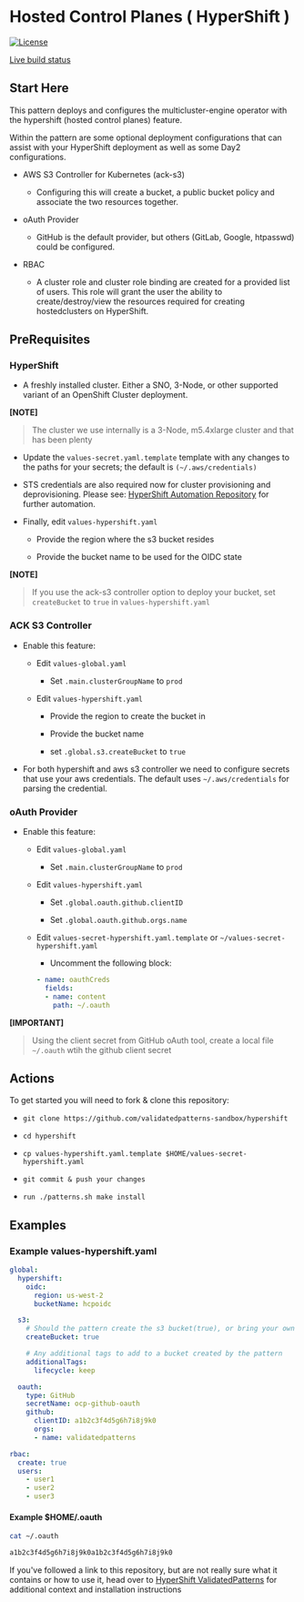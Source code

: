 # Hosted Control Planes ( HyperShift )

[![License](https://img.shields.io/badge/License-Apache%202.0-blue.svg)](https://opensource.org/licenses/Apache-2.0)

[Live build status](https://validatedpatterns.io/ci/?pattern=mcgitops)

## Start Here

This pattern deploys and configures the multicluster-engine operator with the hypershift (hosted control planes) feature.

Within the pattern are some optional deployment configurations that can assist with your HyperShift deployment as well as some Day2 configurations.

- AWS S3 Controller for Kubernetes (ack-s3)

  - Configuring this will create a bucket, a public bucket policy and associate the two resources together.

- oAuth Provider

  - GitHub is the default provider, but others (GitLab, Google, htpasswd) could be configured.

- RBAC

  - A cluster role and cluster role binding are created for a provided list of users. This role will grant the user the ability to create/destroy/view the resources required for creating hostedclusters on HyperShift.

## PreRequisites

### HyperShift

- A freshly installed cluster. Either a SNO, 3-Node, or other supported variant of an OpenShift Cluster deployment.

**[NOTE]**
>
> The cluster we use internally is a 3-Node, m5.4xlarge cluster and that has been plenty
>

- Update the  `values-secret.yaml.template` template with any changes to the paths for your secrets; the default is `(~/.aws/credentials)`

- STS credentials are also required now for cluster provisioning and deprovisioning. Please see: [HyperShift Automation Repository](https://github.com/validatedpatterns/hypershift-automation.git) for further automation.

- Finally, edit `values-hypershift.yaml`
  
  - Provide the region where the s3 bucket resides

  - Provide the bucket name to be used for the OIDC state

**[NOTE]**
>
> If you use the ack-s3 controller option to deploy your bucket, set `createBucket` to `true` in `values-hypershift.yaml`
>

### ACK S3 Controller

- Enable this feature:

  - Edit `values-global.yaml`

    - Set `.main.clusterGroupName` to `prod`

  - Edit `values-hypershift.yaml`

    - Provide the region to create the bucket in

    - Provide the bucket name

    - set `.global.s3.createBucket` to `true`

- For both hypershift and aws s3 controller we need to configure secrets that use your aws credentials. The default uses `~/.aws/credentials` for parsing the credential.

### oAuth Provider

- Enable this feature:

  - Edit `values-global.yaml`

    - Set `.main.clusterGroupName` to `prod`

  - Edit `values-hypershift.yaml`

    - Set `.global.oauth.github.clientID` 

    - Set `.global.oauth.github.orgs.name`

  - Edit `values-secret-hypershift.yaml.template` or `~/values-secret-hypershift.yaml`

    - Uncomment the following block:

    ```yaml
    - name: oauthCreds
      fields:
      - name: content
        path: ~/.oauth
    ```

**[IMPORTANT]**
>
> Using the client secret from GitHub oAuth tool, create a local file `~/.oauth` wtih the github client secret
>

## Actions

To get started you will need to fork & clone this repository:

- `git clone https://github.com/validatedpatterns-sandbox/hypershift`

- `cd hypershift`

- `cp values-hypershift.yaml.template $HOME/values-secret-hypershift.yaml`

- `git commit & push your changes`

- `run ./patterns.sh make install`

## Examples

### Example values-hypershift.yaml

```yaml
global:
  hypershift:
    oidc:
      region: us-west-2
      bucketName: hcpoidc

  s3:
    # Should the pattern create the s3 bucket(true), or bring your own (false).
    createBucket: true

    # Any additional tags to add to a bucket created by the pattern
    additionalTags:
      lifecycle: keep

  oauth:
    type: GitHub
    secretName: ocp-github-oauth
    github:
      clientID: a1b2c3f4d5g6h7i8j9k0
      orgs:
      - name: validatedpatterns

rbac:
  create: true
  users:
    - user1
    - user2
    - user3

  ```

#### Example $HOME/.oauth

```sh
cat ~/.oauth
```

```sh
a1b2c3f4d5g6h7i8j9k0a1b2c3f4d5g6h7i8j9k0
```

If you've followed a link to this repository, but are not really sure what it contains
or how to use it, head over to [HyperShift ValidatedPatterns](http://validatedpatterns.io/hypershift)
for additional context and installation instructions
